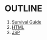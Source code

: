 # OUTLINE

1. [Survival Guide](https://github.com/itkmitl10/lecture/blob/master/2/Web%20Programming/Lab/survival_guide.md#survival-guide)
2. [HTML](https://github.com/itkmitl10/lecture/blob/master/2/Web%20Programming/Lab/html.md#html)
3. [JSP](https://github.com/itkmitl10/lecture/blob/master/2/Web%20Programming/Lab/jsp.md#jsp)
